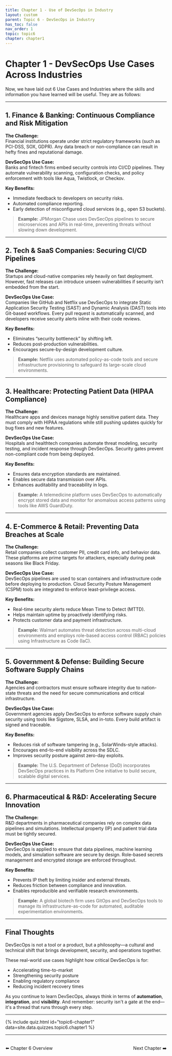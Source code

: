 ```yaml
---
title: Chapter 1 - Use of DevSecOps in Industry
layout: custom
parent: Topic 6 - DevSecOps in Industry
has_toc: false
nav_order: 1
topic: topic6
chapter: chapter1
---
```


# Chapter 1 - DevSecOps Use Cases Across Industries

Now, we have laid out 6 Use Cases and Industries where the skills and information you have learned will be useful. They are as follows:

---

## 1. Finance & Banking: Continuous Compliance and Risk Mitigation

**The Challenge:**  
Financial institutions operate under strict regulatory frameworks (such as PCI-DSS, SOX, GDPR). Any data breach or non-compliance can result in hefty fines and reputational damage.

**DevSecOps Use Case:**  
Banks and fintech firms embed security controls into CI/CD pipelines. They automate vulnerability scanning, configuration checks, and policy enforcement with tools like Aqua, Twistlock, or Checkov.

**Key Benefits:**
- Immediate feedback to developers on security risks.
- Automated compliance reporting.
- Early detection of misconfigured cloud services (e.g., open S3 buckets).

> **Example:** JPMorgan Chase uses DevSecOps pipelines to secure microservices and APIs in real-time, preventing threats without slowing down development.

---

## 2. Tech & SaaS Companies: Securing CI/CD Pipelines

**The Challenge:**  
Startups and cloud-native companies rely heavily on fast deployment. However, fast releases can introduce unseen vulnerabilities if security isn’t embedded from the start.

**DevSecOps Use Case:**  
Companies like GitHub and Netflix use DevSecOps to integrate Static Application Security Testing (SAST) and Dynamic Analysis (DAST) tools into Git-based workflows. Every pull request is automatically scanned, and developers receive security alerts inline with their code reviews.

**Key Benefits:**
- Eliminates “security bottleneck” by shifting left.
- Reduces post-production vulnerabilities.
- Encourages secure-by-design development culture.

> **Example:** Netflix uses automated policy-as-code tools and secure infrastructure provisioning to safeguard its large-scale cloud environments.

---

## 3. Healthcare: Protecting Patient Data (HIPAA Compliance)

**The Challenge:**  
Healthcare apps and devices manage highly sensitive patient data. They must comply with HIPAA regulations while still pushing updates quickly for bug fixes and new features.

**DevSecOps Use Case:**  
Hospitals and healthtech companies automate threat modeling, security testing, and incident response through DevSecOps. Security gates prevent non-compliant code from being deployed.

**Key Benefits:**
- Ensures data encryption standards are maintained.
- Enables secure data transmission over APIs.
- Enhances auditability and traceability in logs.

> **Example:** A telemedicine platform uses DevSecOps to automatically encrypt stored data and monitor for anomalous access patterns using tools like AWS GuardDuty.

---

## 4. E-Commerce & Retail: Preventing Data Breaches at Scale

**The Challenge:**  
Retail companies collect customer PII, credit card info, and behavior data. These platforms are prime targets for attackers, especially during peak seasons like Black Friday.

**DevSecOps Use Case:**  
DevSecOps pipelines are used to scan containers and infrastructure code before deploying to production. Cloud Security Posture Management (CSPM) tools are integrated to enforce least-privilege access.

**Key Benefits:**
- Real-time security alerts reduce Mean Time to Detect (MTTD).
- Helps maintain uptime by proactively identifying risks.
- Protects customer data and payment infrastructure.

> **Example:** Walmart automates threat detection across multi-cloud environments and employs role-based access control (RBAC) policies using Infrastructure as Code (IaC).

---

## 5. Government & Defense: Building Secure Software Supply Chains

**The Challenge:**  
Agencies and contractors must ensure software integrity due to nation-state threats and the need for secure communications and critical infrastructure.

**DevSecOps Use Case:**  
Government agencies apply DevSecOps to enforce software supply chain security using tools like Sigstore, SLSA, and in-toto. Every build artifact is signed and traceable.

**Key Benefits:**
- Reduces risk of software tampering (e.g., SolarWinds-style attacks).
- Encourages end-to-end visibility across the SDLC.
- Improves security posture against zero-day exploits.

> **Example:** The U.S. Department of Defense (DoD) incorporates DevSecOps practices in its Platform One initiative to build secure, scalable digital services.

---

## 6. Pharmaceutical & R&D: Accelerating Secure Innovation

**The Challenge:**  
R&D departments in pharmaceutical companies rely on complex data pipelines and simulations. Intellectual property (IP) and patient trial data must be tightly secured.

**DevSecOps Use Case:**  
DevSecOps is applied to ensure that data pipelines, machine learning models, and simulation software are secure by design. Role-based secrets management and encrypted storage are enforced throughout.

**Key Benefits:**
- Prevents IP theft by limiting insider and external threats.
- Reduces friction between compliance and innovation.
- Enables reproducible and verifiable research environments.

> **Example:** A global biotech firm uses GitOps and DevSecOps tools to manage its infrastructure-as-code for automated, auditable experimentation environments.

---

## Final Thoughts

DevSecOps is not a tool or a product, but a philosophy—a cultural and technical shift that brings development, security, and operations together.

These real-world use cases highlight how critical DevSecOps is for:
- Accelerating time-to-market
- Strengthening security posture
- Enabling regulatory compliance
- Reducing incident recovery times

As you continue to learn DevSecOps, always think in terms of **automation**, **integration**, and **visibility**. And remember: security isn't a gate at the end—it's a thread that runs through every step.

---

{% include quiz.html
  id="topic6-chapter1"
  data=site.data.quizzes.topic6.chapter1
%}

---

<div style="display: flex; justify-content: space-between; margin-top: 2rem;">
  <a href="../" style="text-decoration: none;">⬅️ Chapter 6 Overview</a>
  <a href="../chapter-2-industry-roles/" style="text-decoration: none;">Next Chapter ➡️</a>
</div>